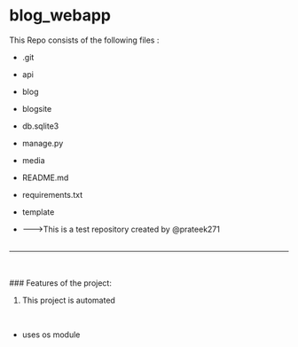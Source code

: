 # blog_webapp
This Repo consists of the following files :
- .git
- api
- blog
- blogsite
- db.sqlite3
- manage.py
- media
- README.md
- requirements.txt
- template




- --->This is a test repository created by @prateek271
<br><br>
---
<br><br>###	Features of the project:
<br>
1. This project is automated
<br>


- uses os module